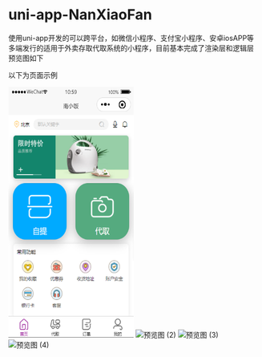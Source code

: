 # uni-app-NanXiaoFan

使用uni-app开发的可以跨平台，如微信小程序、支付宝小程序、安卓iosAPP等多端发行的适用于外卖存取代取系统的小程序，目前基本完成了渲染层和逻辑层
预览图如下

以下为页面示例

<img src="./resource/预览图(1).jpg" alt="预览图 (1)" width="250" height="500">
<img src="./resource/预览图(2).jpg" alt="预览图 (2)" width="250" height="500">
<img src="./resource/预览图(3).jpg" alt="预览图 (3)" width="250" height="500">
<img src="./resource/预览图(4).jpg" alt="预览图 (4)" width="250" height="500">